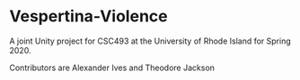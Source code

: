 # Vespertina-Violence

A joint Unity project for CSC493 at the University of Rhode Island for Spring 2020.

Contributors are Alexander Ives and Theodore Jackson
